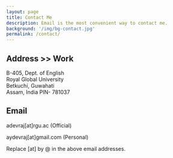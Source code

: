 ```yaml
---
layout: page
title: Contact Me
description: Email is the most convenient way to contact me.
background: '/img/bg-contact.jpg'
permalink: /contact/
---
```


## Address >> Work

B-405, Dept. of English  
Royal Global University  
Betkuchi, Guwahati  
Assam, India
PIN- 781037

## Email

adevraj[at]rgu.ac (Official)

aydevraj[at]gmail.com (Personal)

Replace [at] by @ in the above email addresses.
